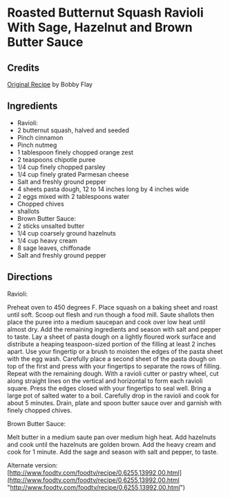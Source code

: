 # Roasted Butternut Squash Ravioli With Sage, Hazelnut and Brown Butter Sauce 

## Credits

[Original Recipe](http://www.foodtv.com/foodtv/recipe/0,6255,13401,00.html "http://www.foodtv.com/foodtv/recipe/0,6255,13401,00.html") by Bobby Flay

## Ingredients

- Ravioli:
- 2 butternut squash, halved and seeded
- Pinch cinnamon
- Pinch nutmeg
- 1 tablespoon finely chopped orange zest
- 2 teaspoons chipotle puree
- 1/4 cup finely chopped parsley
- 1/4 cup finely grated Parmesan cheese
- Salt and freshly ground pepper
- 4 sheets pasta dough, 12 to 14 inches long by 4 inches wide
- 2 eggs mixed with 2 tablespoons water
- Chopped chives
- shallots
- Brown Butter Sauce:
- 2 sticks unsalted butter
- 1/4 cup coarsely ground hazelnuts 
- 1/4 cup heavy cream
- 8 sage leaves, chiffonade
- Salt and freshly ground pepper

## Directions

Ravioli:  
 Preheat oven to 450 degrees F. Place squash on a baking sheet and roast until soft. Scoop out flesh and run though a food mill. Saute shallots then place the puree into a medium saucepan and cook over low heat until almost dry. Add the remaining ingredients and season with salt and pepper to taste. Lay a sheet of pasta dough on a lightly floured work surface and distribute a heaping teaspoon-sized portion of the filling at least 2 inches apart. Use your fingertip or a brush to moisten the edges of the pasta sheet with the egg wash. Carefully place a second sheet of the pasta dough on top of the first and press with your fingertips to separate the rows of filling. Repeat with the remaining dough. With a ravioli cutter or pastry wheel, cut along straight lines on the vertical and horizontal to form each ravioli square. Press the edges closed with your fingertips to seal well. Bring a large pot of salted water to a boil. Carefully drop in the ravioli and cook for about 5 minutes. Drain, plate and spoon butter sauce over and garnish with finely chopped chives.  
  
 Brown Butter Sauce:  
 Melt butter in a medium saute pan over medium high heat. Add hazelnuts and cook until the hazelnuts are golden brown. Add the heavy cream and cook for 1 minute. Add the sage and season with salt and pepper, to taste.

Alternate version:  
 [http://www.foodtv.com/foodtv/recipe/0,6255,13992,00.html](http://www.foodtv.com/foodtv/recipe/0,6255,13992,00.html "http://www.foodtv.com/foodtv/recipe/0,6255,13992,00.html")

